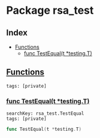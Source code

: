 # Package rsa_test

## Index

* [Functions](#func)
    * [func TestEqual(t *testing.T)](#TestEqual)


## <a id="func" href="#func">Functions</a>

```
tags: [private]
```

### <a id="TestEqual" href="#TestEqual">func TestEqual(t *testing.T)</a>

```
searchKey: rsa_test.TestEqual
tags: [private]
```

```Go
func TestEqual(t *testing.T)
```


